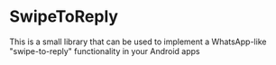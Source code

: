 # SwipeToReply
This is a small library that can be used to implement a WhatsApp-like "swipe-to-reply" functionality in your Android apps
